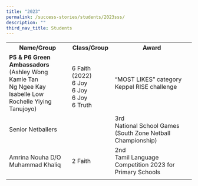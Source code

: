 ```yaml
---
title: "2023"
permalink: /success-stories/students/2023sss/
description: ""
third_nav_title: Students
---
```

<table>
  <tbody>
		<tr>
    <th>Name/Group</th>
    <th>Class/Group</th>
    <th>Award</th>
  </tr>
  <tr>
		<td><strong>P5 &amp; P6 Green Ambassadors</strong><br>(Ashley Wong<br>
Kamie Tan<br>Ng Ngee Kay<br>Isabelle Low<br>
			Rochelle Yiying Tanujoyo)</td>
    <td><br>6 Faith (2022)<br>6 Joy<br>6 Joy<br>6 Joy<br>6 Truth</td>
    <td>“MOST LIKES” category<br>Keppel RISE challenge</td>
  </tr>
  <tr>
    <td>Senior Netballers</td>
    <td></td>
    <td>3rd <br>National School Games (South Zone Netball Championship)</td>
  </tr>
		<tr>
			<td>Amrina Nouha D/O Muhammad Khaliq</td>
			<td>2 Faith</td>
			<td>2nd <br>Tamil Language Competition 2023 for Primary Schools</td>
		</tr>
		<tr>
			<td></td>
			<td></td>
			<td></td>
		</tr>
</tbody></table>
